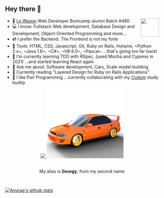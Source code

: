 
## Hey there 👋
<a href="https://www.linkedin.com/in/karl-keller"><img align="right" src="https://live.staticflickr.com/8296/7749079740_113c14cc98_w.jpg" height="60px" width="60px"></a>

- 🌱 [Le Wagon](https://www.lewagon.com/) Web Developer Bootcamp alumni  Batch #480
- 💻 I know: Fullstack Web development, Database Design and Development, Object-Oriented Programming and more...
- 💿 I prefer the Backend. The Frontend is not my forte
- 🔧 Tools: HTML, CSS, Javascript, Git, Ruby on Rails, Hotwire, ~Python 2.x~, ~Java 1.6~, ~C#~, ~VB 6.0~, ~Pascal~ ...that's going too far back!
- 🌱 I’m currently learning TDD with RSpec, (used Mocha and Cypress in 2021)   ...and started learning React again
- 💬 Ask me about: Software development, Cars, Scale model building
- 📖 Currently reading "Layered Design for Ruby on Rails Applications"
- 👯 I like Pair Programming  ...currently collaborating with my [Codum](https://www.codum.cc/) study buddy

<div align="center">
  <a href="https://skillicons.dev">
    <img src="https://skillicons.dev/icons?i=ruby,rails,html,css,postgres,sqlite,js,git,heroku,figma" />
  </a>
  <img src="https://github.com/Georgy5/Georgy5/blob/master/GC8.rendered.in.DAZ.png?raw=true" width="50%" alt="my_Scooby_3Dmodel" />
  <br />
  <br />
  <p>My alias is <strong>Georgy</strong>, from my second name</p>
  <br />
</div>

[![Anurag's github stats](https://github-readme-stats.vercel.app/api?username=georgy5&theme=vision-friendly-dark)](https://github.com/anuraghazra/github-readme-stats)

<!--
**Georgy5/Georgy5** is a ✨ _special_ ✨ repository because its `README.md` (this file) appears on your GitHub profile.

Here are some ideas to get you started:

- 🔭 I’m currently working on ...
- 🌱 I’m currently learning ...
- 👯 I’m looking to collaborate on ...
- 🤔 I’m looking for help with ...
- 💬 Ask me about ...
- 📫 How to reach me: ...
- 😄 Pronouns: ...
- ⚡ Fun fact: ...
- 📝 Check out ...
-->
